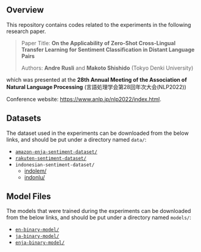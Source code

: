 ## Overview

This repository contains codes related to the experiments in the following research paper.

> Paper Title: **On the Applicability of Zero-Shot Cross-Lingual Transfer Learning for Sentiment Classification in Distant Language Pairs**
> 
> Authors: **Andre Rusli** and **Makoto Shishido** (Tokyo Denki University)

which was presented at the **28th Annual Meeting of the Association of Natural Language Processing** (言語処理学会第28回年次大会(NLP2022)) 

Conference website: https://www.anlp.jp/nlp2022/index.html.

## Datasets

The dataset used in the experiments can be downloaded from the below links, and should be put under a directory named `data/`:
* [`amazon-enja-sentiment-dataset/`](https://github.com/awslabs/open-data-docs/tree/main/docs/amazon-reviews-ml)
* [`rakuten-sentiment-dataset/`](https://github.com/zhangxiangxiao/glyph)
* `indonesian-sentiment-dataset/`
  * [indolem/](https://github.com/indolem/indolem/tree/main/sentiment)
  * [indonlu/](https://github.com/indobenchmark/indonlu/tree/master/dataset/smsa_doc-sentiment-prosa)

## Model Files

The models that were trained during the experiments can be downloaded from the below links, and should be put under a directory named `models/`:
* [`en-binary-model/`](https://drive.google.com/drive/folders/18EIuoV_-lyokgFzG3x0gTgaxL0jRBsmi?usp=sharing)
* [`ja-binary-model/`](https://drive.google.com/drive/folders/1Jjn1UsOaFdKmeZixF743DWzbKLhnTV4H?usp=sharing)
* [`enja-binary-model/`](https://drive.google.com/drive/folders/1rdLVgf-bRK9xJQ6TMJxTUyL6aH-O2tTu?usp=sharing)
